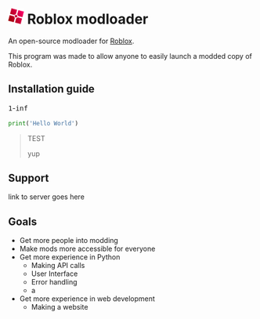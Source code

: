 <h1><img src="GitHub Files/Images/modloader.png" height="32" alt="logo"/> Roblox modloader</h1>

An open-source modloader for <a href="https://www.roblox.com">Roblox</a>.

This program was made to allow anyone to easily launch a modded copy of Roblox.



<h2>Installation guide</h2>

<kbd>1</kbd>-<kbd>inf</kbd>

```python
print('Hello World')
```

<blockquote>
TEST

yup
</blockquote>



<h2>Support</h2>
link to server goes here



<h2>Goals</h2>

- Get more people into modding
- Make mods more accessible for everyone
- Get more experience in Python
    - Making API calls
    - User Interface
    - Error handling
    - a
- Get more experience in web development
    - Making a website